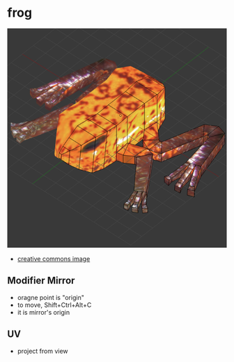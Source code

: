 # frog

![](./output.png)

* [creative commons image](https://www.flickr.com/photos/leaflanguages/7109557433)

## Modifier Mirror

* oragne point is "origin"
* to move, Shift+Ctrl+Alt+C
* it is mirror's origin

## UV

* project from view